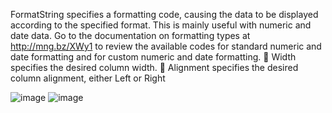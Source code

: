 FormatString specifies a formatting code, causing the data to be displayed
according to the specified format. This is mainly useful with numeric and date
data. Go to the documentation on formatting types at http://mng.bz/XWy1 to
review the available codes for standard numeric and date formatting and for
custom numeric and date formatting.
 Width specifies the desired column width.
 Alignment specifies the desired column alignment, either Left or Right


![image](https://github.com/user-attachments/assets/d7aa4658-0d76-412a-827a-690a47673f94)
![image](https://github.com/user-attachments/assets/c0034160-70cb-4451-a402-fc4a19a7927e)
